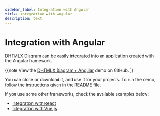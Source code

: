 ```yaml
---
sidebar_label: Integration with Angular
title: Integration with Angular
description: text
---
```


# Integration with Angular

DHTMLX Diagram can be easily integrated into an application created with the Angular framework. 

{{note View the [DHTMLX Diagram + Angular](https://github.com/DHTMLX/angular-diagram-demo) demo on GitHub. }} 

You can clone or download it, and use it for your projects. To run the demo, follow the instructions given in the README file.

If you use some other frameworks, check the available examples below:

- [Integration with React](common_guides/react_integration.md)
- [Integration with Vue.js](common_guides/vue_integration.md)